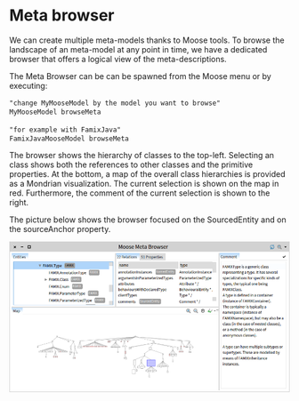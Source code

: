 # Meta browser

We can create multiple meta-models thanks to Moose tools. To browse the landscape of an meta-model at any point in time, we have a dedicated browser that offers a logical view of the meta-descriptions.

The Meta Browser can be can be spawned from the Moose menu or by executing:

```st
"change MyMooseModel by the model you want to browse"
MyMooseModel browseMeta

"for example with FamixJava"
FamixJavaMooseModel browseMeta
```

The browser shows the hierarchy of classes to the top-left. Selecting an class shows both the references to other classes and the primitive properties. At the bottom, a map of the overall class hierarchies is provided as a Mondrian visualization. The current selection is shown on the map in red. Furthermore, the comment of the current selection is shown to the right.

The picture below shows the browser focused on the SourcedEntity and on the sourceAnchor property.

![Meta Browser](img-metaBrowser/meta-browser.png)